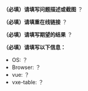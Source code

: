 **（必填）请填写问题描述或截图**
？

**（必填）请填重在线链接**
？

**（必填）请填写期望的结果**
？

**（必填）请填写以下信息：**

- OS: ？
- Browser: ？
- vue: ？
- vxe-table: ？
